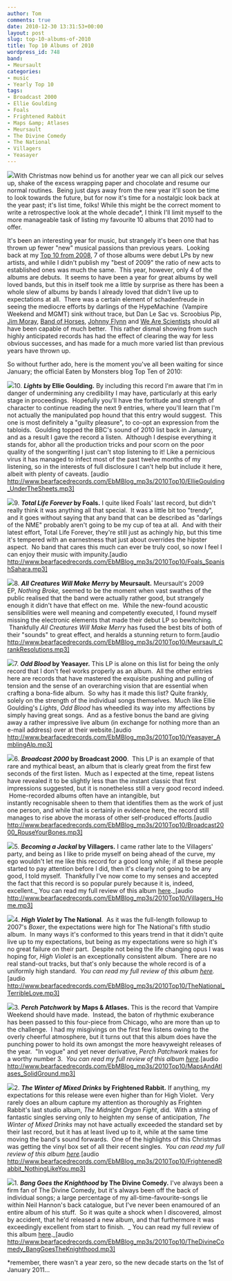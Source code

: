 ```yaml
---
author: Tom
comments: true
date: 2010-12-30 13:31:53+00:00
layout: post
slug: top-10-albums-of-2010
title: Top 10 Albums of 2010
wordpress_id: 748
band:
- Meursault
categories:
- music
- Yearly Top 10
tags:
- Broadcast 2000
- Ellie Goulding
- Foals
- Frightened Rabbit
- Maps &amp; Atlases
- Meursault
- The Divine Comedy
- The National
- Villagers
- Yeasayer
---
```


[![](http://eatenbymonsters.files.wordpress.com/2010/12/img-mg-classic-christmas-10_152556543880.jpg?w=300)](http://eatenbymonsters.files.wordpress.com/2010/12/img-mg-classic-christmas-10_152556543880.jpg)With Christmas now behind us for another year we can all pick our selves up, shake of the excess wrapping paper and chocolate and resume our normal routines.  Being just days away from the new year it'll soon be time to look towards the future, but for now it's time for a nostalgic look back at the year past; it's list time, folks! While this might be the correct moment to write a retrospective look at the whole decade*, I think I'll limit myself to the more manageable task of listing my favourite 10 albums that 2010 had to offer.

It's been an interesting year for music, but strangely it's been one that has thrown up fewer "new" musical passions than previous years.  Looking back at my [Top 10 from 2008](http://eatenbymonsters.wordpress.com/2008/12/03/top-10-albums-of-2008/), 7 of those albums were debut LPs by new artists, and while I didn't publish my "best of 2009" the ratio of new acts to established ones was much the same.  This year, however, only 4 of the albums are debuts.  It seems to have been a year for great albums by well loved bands, but this in itself took me a little by surprise as there has been a whole slew of albums by bands I already loved that didn't live up to expectations at all.  There was a certain element of schadenfreude in seeing the mediocre efforts by darlings of the HypeMachine  (Vampire Weekend and MGMT) sink without trace, but Dan Le Sac vs. Scroobius Pip, [Jim Moray](http://eatenbymonsters.wordpress.com/2010/10/01/in-modern-history-jim-moray/), [Band of Horses](http://eatenbymonsters.wordpress.com/2010/09/29/infinite-arms-band-of-horses/), [Johnny Flynn](http://eatenbymonsters.wordpress.com/2010/11/09/been-listening-johnny-flynn/) and [We Are Scientists](http://eatenbymonsters.wordpress.com/2010/10/14/barbara-we-are-scientists/) should all have been capable of much better.  This rather dismal showing from such highly anticipated records has had the effect of clearing the way for less obvious successes, and has made for a much more varied list than previous years have thrown up.

So without further ado, here is the moment you've all been waiting for since January; the official Eaten by Monsters blog Top Ten of 2010:

[![](http://eatenbymonsters.files.wordpress.com/2010/12/elliegoulding_lights.jpg?w=150)](http://eatenbymonsters.files.wordpress.com/2010/12/elliegoulding_lights.jpg)10. **_Lights_ by Ellie Goulding.** By including this record I'm aware that I'm in danger of undermining any credibility I may have, particularly at this early stage in proceedings.  Hopefully you'll have the fortitude and strength of character to continue reading the next 9 entries, where you'll learn that I'm not actually the manipulated pop hound that this entry would suggest.  This one is most definitely a "guilty pleasure", to co-opt an expression from the tabloids.  Goulding topped the BBC's sound of 2010 list back in January, and as a result I gave the record a listen.  Although I despise everything it stands for, abhor all the production tricks and pour scorn on the poor quality of the songwriting I just can't stop listening to it! Like a pernicious virus it has managed to infect most of the past twelve months of my listening, so in the interests of full disclosure I can't help but include it here, albeit with plenty of caveats. [audio http://www.bearfacedrecords.com/EbMBlog_mp3s/2010Top10/EllieGoulding_UnderTheSheets.mp3]

[![](http://eatenbymonsters.files.wordpress.com/2010/12/foals_totallifeforever.jpg?w=150)](http://eatenbymonsters.files.wordpress.com/2010/12/foals_totallifeforever.jpg)9. **_Total Life Forever_ by Foals.** I quite liked Foals' last record, but didn't really think it was anything all that special.  It was a little bit too "trendy", and it goes without saying that any band that can be described as "darlings of the NME" probably aren't going to be my cup of tea at all.  And with their latest effort, Total Life Forever, they're still just as achingly hip, but this time it's tempered with an earnestness that just about overrides the hipster aspect.  No band that cares this much can ever be truly cool, so now I feel I can enjoy their music with impunity.[audio http://www.bearfacedrecords.com/EbMBlog_mp3s/2010Top10/Foals_SpanishSahara.mp3]

[![](http://eatenbymonsters.files.wordpress.com/2010/12/meursault-allcreatureswillmakemerry1.jpg?w=150)](http://eatenbymonsters.files.wordpress.com/2010/12/meursault-allcreatureswillmakemerry1.jpg)8. **_All Creatures Will Make Merry_ by Meursault.** Meursault's 2009 EP, _Nothing Broke,_ seemed to be the moment when vast swathes of the public realised that the band were actually rather good, but strangely enough it didn't have that effect on me.  While the new-found acoustic sensibilities were well meaning and competently executed, I found myself missing the electronic elements that made their debut LP so bewitching.  Thankfully _All Creatures Will Make Merry_ has fused the best bits of both of their "sounds" to great effect, and heralds a stunning return to form.[audio http://www.bearfacedrecords.com/EbMBlog_mp3s/2010Top10/Meursault_CrankResolutions.mp3]

[![](http://eatenbymonsters.files.wordpress.com/2010/12/yeasayer_oddblood.jpg?w=150)](http://eatenbymonsters.files.wordpress.com/2010/12/yeasayer_oddblood.jpg)7. **_Odd Blood_ by Yeasayer.** This LP is alone on this list for being the only record that I don't feel works properly as an album.  All the other entries here are records that have mastered the exquisite pushing and pulling of tension and the sense of an overarching vision that are essential when crafting a bona-fide album.  So why has it made this list? Quite frankly, solely on the strength of the individual songs themselves.  Much like Ellie Goulding's _Lights_, _Odd Blood_ has wheedled its way into my affections by simply having great songs.  And as a festive bonus the band are giving away a rather impressive live album (in exchange for nothing more than an e-mail address) over at their website.[audio http://www.bearfacedrecords.com/EbMBlog_mp3s/2010Top10/Yeasayer_AmblingAlp.mp3]

[![](http://eatenbymonsters.files.wordpress.com/2010/12/broadcast2000.jpg?w=150)](http://eatenbymonsters.files.wordpress.com/2010/12/broadcast2000.jpg)6. **_Broadcast 2000_ by Broadcast 2000**.  This LP is an example of that rare and mythical beast, an album that is clearly great from the first few seconds of the first listen.  Much as I expected at the time, repeat listens have revealed it to be slightly less than the instant classic that first impressions suggested, but it is nonetheless still a very good record indeed.  Home-recorded albums often have an intangible, but instantly recognisable sheen to them that identifies them as the work of just one person, and while that is certainly in evidence here, the record still manages to rise above the morass of other self-produced efforts.[audio http://www.bearfacedrecords.com/EbMBlog_mp3s/2010Top10/Broadcast2000_RouseYourBones.mp3]

[![](http://eatenbymonsters.files.wordpress.com/2010/12/villagers_becomingajackal.jpg?w=150)](http://eatenbymonsters.files.wordpress.com/2010/12/villagers_becomingajackal.jpg)5. **_Becoming a Jackal_ by Villagers.** I came rather late to the Villagers' party, and being as I like to pride myself on being ahead of the curve, my ego wouldn't let me like this record for a good long while; if all these people started to pay attention before I did, then it's clearly not going to be any good, I told myself.  Thankfully I've now come to my senses and accepted the fact that this record is so popular purely because it is, indeed, excellent._ You can read my full review of this album [here](http://eatenbymonsters.wordpress.com/2010/11/03/becoming-a-jackal-the-villagers/)._[audio http://www.bearfacedrecords.com/EbMBlog_mp3s/2010Top10/Villagers_Home.mp3]

[![](http://eatenbymonsters.files.wordpress.com/2010/12/thenational_highviolet.jpg?w=150)](http://eatenbymonsters.files.wordpress.com/2010/12/thenational_highviolet.jpg)4. **_High Violet_ by The National**.  As it was the full-length followup to 2007's _Boxer_, the expectations were high for The National's fifth studio album.  In many ways it's conformed to this years trend in that it didn't quite live up to my expectations, but being as my expectations were so high it's no great failure on their part.  Despite not being the life changing opus I was hoping for, _High Violet_ is an exceptionally consistent album.  There are no real stand-out tracks, but that's only because the whole record is of a uniformly high standard.  _You can read my full review of this album [here](http://eatenbymonsters.wordpress.com/2010/10/20/high-violet-the-national/)._[audio http://www.bearfacedrecords.com/EbMBlog_mp3s/2010Top10/TheNational_TerribleLove.mp3]

[![](http://eatenbymonsters.files.wordpress.com/2010/12/mapsandatlases_perchpatchwork.jpg?w=150)](http://eatenbymonsters.files.wordpress.com/2010/12/mapsandatlases_perchpatchwork.jpg)3. **_Perch Patchwork_ by Maps & Atlases.** This is the record that Vampire Weekend should have made.  Instead, the baton of rhythmic exuberance has been passed to this four-piece from Chicago, who are more than up to the challenge.  I had my misgivings on the first few listens owing to the overly cheerful atmosphere, but it turns out that this album does have the punching power to hold its own amongst the more heavyweight releases of the year.  "In vogue" and yet never derivative, _Perch Patchwork_ makes for a worthy number 3.  _You can read my full review of this album [here](http://eatenbymonsters.wordpress.com/2010/11/05/perch-patchwork-maps-atlases/)._[audio http://www.bearfacedrecords.com/EbMBlog_mp3s/2010Top10/MapsAndAtlases_SolidGround.mp3]

[![](http://eatenbymonsters.files.wordpress.com/2010/12/frightenedrabbit_thewinterofmixeddrinks.jpg?w=150)](http://eatenbymonsters.files.wordpress.com/2010/12/frightenedrabbit_thewinterofmixeddrinks.jpg)2. **_The Winter of Mixed Drinks_ by Frightened Rabbit.** If anything, my expectations for this release were even higher than for High Violet.  Very rarely does an album capture my attention as thoroughly as Frighten Rabbit's last studio album, _The Midnight Organ Fight_, did.  With a string of fantastic singles serving only to heighten my sense of anticipation, _The Winter of Mixed Drinks_ may not have actually exceeded the standard set by their last record, but it has at least lived up to it, while at the same time moving the band's sound forwards.  One of the highlights of this Christmas was getting the vinyl box set of all their recent singles.  _You can read my full review of this album [here](http://eatenbymonsters.wordpress.com/2010/10/11/the-winter-of-mixed-drinks-frightened-rabbit/)._[audio http://www.bearfacedrecords.com/EbMBlog_mp3s/2010Top10/FrightenedRabbit_NothingLikeYou.mp3]

[![](http://eatenbymonsters.files.wordpress.com/2010/12/thedivinecomedy_banggoestheknighthood.jpg?w=150)](http://eatenbymonsters.files.wordpress.com/2010/12/thedivinecomedy_banggoestheknighthood.jpg)1. **_Bang Goes the Knighthood_ by The Divine Comedy.** I've always been a firm fan of The Divine Comedy, but it's always been off the back of individual songs; a large percentage of my all-time-favourite-songs lie within Neil Hannon's back catalogue, but I've never been enamoured of an entire album of his stuff.  So it was quite a shock when I discovered, almost by accident, that he'd released a new album, and that furthermore it was exceedingly excellent from start to finish.  _ You can read my full review of this album [here](http://eatenbymonsters.wordpress.com/2010/09/30/bang-goes-the-knighthood-the-divine-comedy/)._[audio http://www.bearfacedrecords.com/EbMBlog_mp3s/2010Top10/TheDivineComedy_BangGoesTheKnighthood.mp3]

*remember, there wasn't a year zero, so the new decade starts on the 1st of January 2011...
